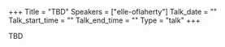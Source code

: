 +++
Title = "TBD"
Speakers = ["elle-oflaherty"]
Talk_date = ""
Talk_start_time = ""
Talk_end_time = ""
Type = "talk"
+++

TBD